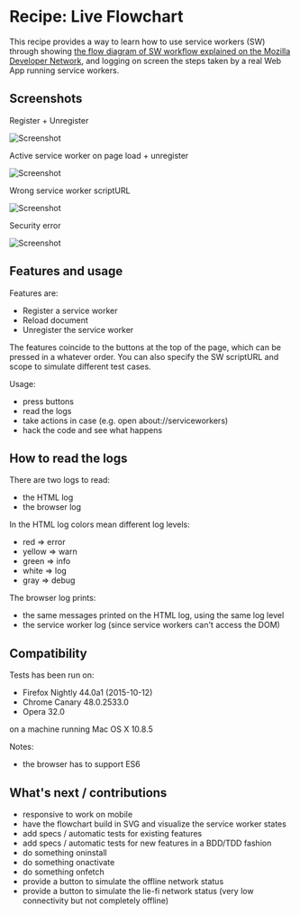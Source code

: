 # Recipe: Live Flowchart

This recipe provides a way to learn how to use service workers (SW) through showing [the flow diagram of SW workflow explained on the Mozilla Developer Network](https://developer.mozilla.org/en-US/docs/Web/API/Service_Worker_API/Using_Service_Workers), and logging on screen the steps taken by a real Web App running service workers.

## Screenshots

Register + Unregister

![Screenshot](https://raw.githubusercontent.com/franciov/serviceworker-cookbook/recipe/live-flowchart/live-flowchart/register-unregister.png)

Active service worker on page load + unregister

![Screenshot](https://raw.githubusercontent.com/franciov/serviceworker-cookbook/recipe/live-flowchart/live-flowchart/active-service-worker-unregister.png)

Wrong service worker scriptURL

![Screenshot](https://raw.githubusercontent.com/franciov/serviceworker-cookbook/recipe/live-flowchart/live-flowchart/wrong-scriptURL.png)

Security error

![Screenshot](https://raw.githubusercontent.com/franciov/serviceworker-cookbook/recipe/live-flowchart/live-flowchart/security-error.png)

## Features and usage

Features are:

- Register a service worker
- Reload document
- Unregister the service worker

The features coincide to the buttons at the top of the page, which can be pressed in a whatever order. You can also specify the SW scriptURL and scope to simulate different test cases.

Usage:

- press buttons
- read the logs
- take actions in case (e.g. open about://serviceworkers)
- hack the code and see what happens

## How to read the logs

There are two logs to read:

- the HTML log
- the browser log

In the HTML log colors mean different log levels:

- red => error
- yellow => warn
- green => info
- white => log
- gray => debug

The browser log prints:

- the same messages printed on the HTML log, using the same log level
- the service worker log (since service workers can't access the DOM)

## Compatibility

Tests has been run on:

- Firefox Nightly 44.0a1 (2015-10-12)
- Chrome Canary 48.0.2533.0
- Opera 32.0

on a machine running Mac OS X 10.8.5

Notes:

- the browser has to support ES6

## What's next / contributions

- responsive to work on mobile
- have the flowchart build in SVG and visualize the service worker states
- add specs / automatic tests for existing features
- add specs / automatic tests for new features in a BDD/TDD fashion
- do something oninstall
- do something onactivate
- do something onfetch
- provide a button to simulate the offline network status
- provide a button to simulate the lie-fi network status (very low connectivity but not completely offline)
